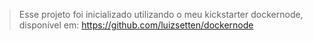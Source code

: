 > Esse projeto foi inicializado utilizando o meu kickstarter dockernode, disponível em: https://github.com/luizsetten/dockernode
